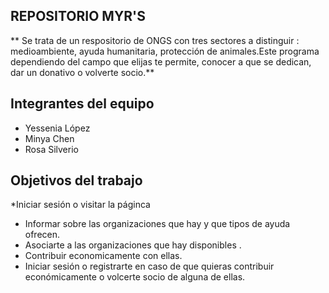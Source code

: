 ## REPOSITORIO MYR'S

** Se trata de un respositorio de ONGS con tres sectores a distinguir : medioambiente, ayuda humanitaria, protección de animales.Este programa dependiendo del campo que elijas te permite, conocer a que se dedican, dar un donativo o volverte
socio.**

## Integrantes del equipo

* Yessenia López
* Minya Chen
* Rosa Silverio

## Objetivos del trabajo

*Iniciar sesión o visitar la páginca
* Informar sobre las organizaciones que hay  y que tipos de ayuda ofrecen.
* Asociarte a las organizaciones que hay disponibles .
* Contribuir economicamente con ellas.
* Iniciar sesión o registrarte en caso de que quieras contribuir económicamente o volcerte socio de alguna de ellas.
